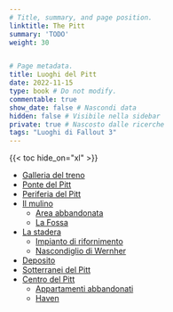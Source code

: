 ```yaml
---
# Title, summary, and page position.
linktitle: The Pitt
summary: 'TODO'
weight: 30


# Page metadata.
title: Luoghi del Pitt 
date: 2022-11-15
type: book # Do not modify.
commentable: true
show_date: false # Nascondi data
hidden: false # Visibile nella sidebar
private: true # Nascosto dalle ricerche
tags: "Luoghi di Fallout 3"
---
```




{{< toc hide_on="xl" >}}

<div class="fo3">


- [Galleria del treno](../galleria-del-treno)
- [Ponte del Pitt](../ponte-del-pitt)
- [Periferia del Pitt](../periferia-del-pitt)
- [Il mulino](../il-mulino)
  - [Area abbandonata](../area-abbandonata)
  - [La Fossa](../la-fossa)
- [La stadera](../la-stadera)
  - [Impianto di rifornimento](../impianto-di-rifornimento)
  - [Nascondiglio di Wernher](../nascondiglio-di-wernher)
- [Deposito](../deposito)
- [Sotterranei del Pitt](../sotterranei-del-pitt)
- [Centro del Pitt](../centro-del-pitt)
  - [Appartamenti abbandonati](../appartamenti-abbandonati)
  - [Haven](../haven)

</div>